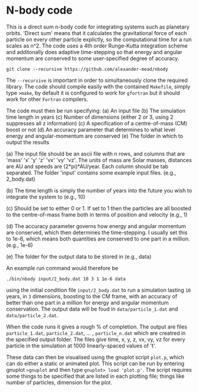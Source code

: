 # N-body code

This is a direct sum n-body code for integrating systems such as planetary orbits. 'Direct sum' means that it calculates the gravitational force of each particle on every other particle explictly, so the computational time for a run scales as n^2. The code uses a 4th order Runge-Kutta integration scheme and additonally does adaptive time-stepping so that energy and angular momentum are conserved to some user-specified degree of accuracy.

```
git clone --recursive https://github.com/alexander-mead/nbody
```

The `--recursive` is important in order to simultaneously clone the required library. The code should compile easily with the contained `Makefile`, simply type `>make`, by default it is configured to work for `gfortran` but it should work for other `Fortran` compilers.

The code must then be run specifying: 
(a) An input file 
(b) The simulation time length in years 
(c) Number of dimensions (either 2 or 3, using 2 suppresses all z information)
(c) A specification of a centre-of-mass (CM) boost or not 
(d) An accuracy parameter that determines to what level energy and angular-momentum are conserved
(e) The folder in which to output the results

(a) The input file should be an ascii file with n rows, and columns that are 'mass' 'x' 'y' 'z' 'vx' 'vy' 'vz'. The units of mass are Solar masses, distances are AU and speeds are (2*pi)*AU/year. Each column should be tab separated. The folder 'input' contains some example input files. (e.g., 2_body.dat)

(b) The time length is simply the number of years into the future you wish to integrate the system to (e.g., 10)

(c) Should be set to either 0 or 1. If set to 1 then the particles are all boosted to the centre-of-mass frame both in terms of position and velocity (e.g., 1)

(d) The accuracy parameter governs how energy and angular momentum are conserved, which then determines the time-stepping. I usually set this to 1e-6, which means both quantities are conserved to one part in a million. (e.g., 1e-6)

(e) The folder for the output data to be stored in (e.g., data)

An example run command would therefore be
```
./bin/nbody input/2_body.dat 10 3 1 1e-6 data
```
using the initial condition file `input/2_body.dat` to run a simulation lasting `10` years, in `3` dimensions, boosting to the CM frame, with an accuracy of better than one part in a million for energy and angular momentum conservation. The output data will be foud in `data/particle_1.dat` and `data/particle_2.dat`.

When the code runs it gives a rough % of completion. The output are files `particle_1.dat`, `particle_2.dat`, ... , `particle_n.dat` which are creatred in the specified output folder. The files give time, x, y, z, vx, vy, vz for every particle in the simulation at 1000 linearly-spaced values of 't'.

These data can then be visualised using the gnuplot script `plot.p`, which can do either a static or animated plot. This script can be run by entering gnuplot `>gnuplot` and then type `gnuplot> load 'plot.p'`. The script requires some things to be specified that are listed in each plotting file; things like number of particles, dimension for the plot.
